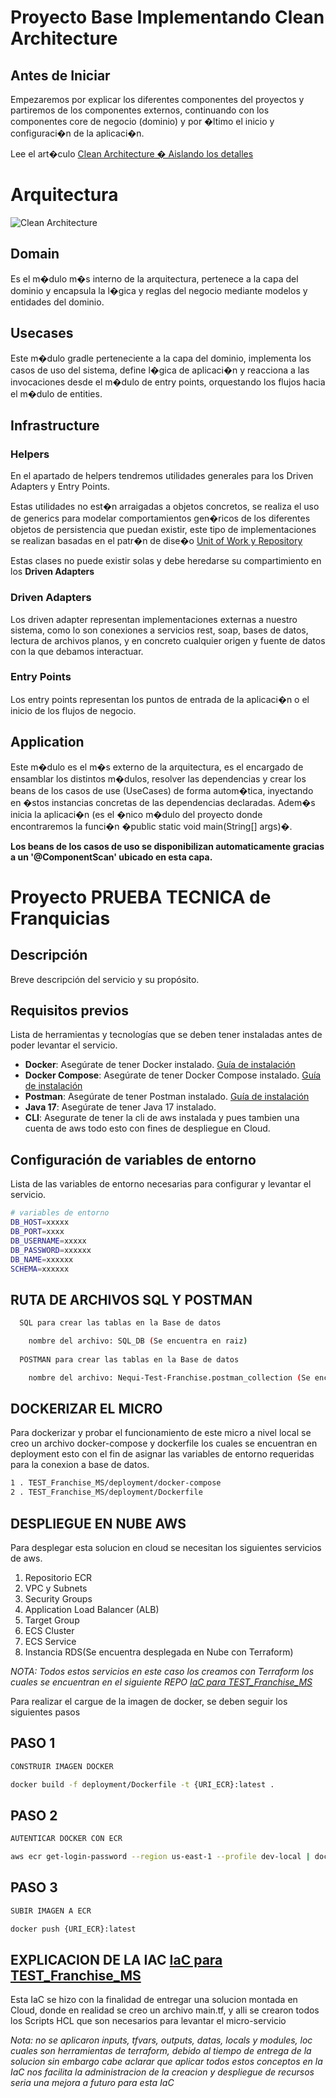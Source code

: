# Proyecto Base Implementando Clean Architecture

## Antes de Iniciar

Empezaremos por explicar los diferentes componentes del proyectos y partiremos de los componentes externos, continuando con los componentes core de negocio (dominio) y por �ltimo el inicio y configuraci�n de la aplicaci�n.

Lee el art�culo [Clean Architecture � Aislando los detalles](https://medium.com/bancolombia-tech/clean-architecture-aislando-los-detalles-4f9530f35d7a)

# Arquitectura

![Clean Architecture](https://miro.medium.com/max/1400/1*ZdlHz8B0-qu9Y-QO3AXR_w.png)

## Domain

Es el m�dulo m�s interno de la arquitectura, pertenece a la capa del dominio y encapsula la l�gica y reglas del negocio mediante modelos y entidades del dominio.

## Usecases

Este m�dulo gradle perteneciente a la capa del dominio, implementa los casos de uso del sistema, define l�gica de aplicaci�n y reacciona a las invocaciones desde el m�dulo de entry points, orquestando los flujos hacia el m�dulo de entities.

## Infrastructure

### Helpers

En el apartado de helpers tendremos utilidades generales para los Driven Adapters y Entry Points.

Estas utilidades no est�n arraigadas a objetos concretos, se realiza el uso de generics para modelar comportamientos
gen�ricos de los diferentes objetos de persistencia que puedan existir, este tipo de implementaciones se realizan
basadas en el patr�n de dise�o [Unit of Work y Repository](https://medium.com/@krzychukosobudzki/repository-design-pattern-bc490b256006)

Estas clases no puede existir solas y debe heredarse su compartimiento en los **Driven Adapters**

### Driven Adapters

Los driven adapter representan implementaciones externas a nuestro sistema, como lo son conexiones a servicios rest,
soap, bases de datos, lectura de archivos planos, y en concreto cualquier origen y fuente de datos con la que debamos
interactuar.

### Entry Points

Los entry points representan los puntos de entrada de la aplicaci�n o el inicio de los flujos de negocio.

## Application

Este m�dulo es el m�s externo de la arquitectura, es el encargado de ensamblar los distintos m�dulos, resolver las dependencias y crear los beans de los casos de use (UseCases) de forma autom�tica, inyectando en �stos instancias concretas de las dependencias declaradas. Adem�s inicia la aplicaci�n (es el �nico m�dulo del proyecto donde encontraremos la funci�n �public static void main(String[] args)�.

**Los beans de los casos de uso se disponibilizan automaticamente gracias a un '@ComponentScan' ubicado en esta capa.**



# Proyecto PRUEBA TECNICA de Franquicias

## Descripción
Breve descripción del servicio y su propósito.

## Requisitos previos
Lista de herramientas y tecnologías que se deben tener instaladas antes de poder levantar el servicio.

- **Docker**: Asegúrate de tener Docker instalado. [Guía de instalación](https://docs.docker.com/get-docker/)
- **Docker Compose**: Asegúrate de tener Docker Compose instalado. [Guía de instalación](https://docs.docker.com/compose/install/)
- **Postman**: Asegúrate de tener Postman instalado. [Guía de instalación](https://www.postman.com/downloads/)
- **Java 17**: Asegúrate de tener Java 17 instalado.
- **CLI**: Asegurate de tener la cli de aws instalada y pues tambien una cuenta de aws todo esto con fines de despliegue en Cloud.

## Configuración de variables de entorno
Lista de las variables de entorno necesarias para configurar y levantar el servicio.

```bash
# variables de entorno 
DB_HOST=xxxxx
DB_PORT=xxxx
DB_USERNAME=xxxxx
DB_PASSWORD=xxxxxx
DB_NAME=xxxxxx
SCHEMA=xxxxxx
```
## RUTA DE ARCHIVOS SQL Y POSTMAN
```bash
  SQL para crear las tablas en la Base de datos

    nombre del archivo: SQL_DB (Se encuentra en raiz)
  
  POSTMAN para crear las tablas en la Base de datos

    nombre del archivo: Nequi-Test-Franchise.postman_collection (Se encuentra en raiz)
```

## DOCKERIZAR EL MICRO
Para dockerizar y probar el funcionamiento de este micro a nivel local se creo un archivo docker-compose y dockerfile los cuales se encuentran en deployment
esto con el fin de asignar las variables de entorno requeridas para la conexion a base de datos.
```bash
1 . TEST_Franchise_MS/deployment/docker-compose
2 . TEST_Franchise_MS/deployment/Dockerfile
```

## DESPLIEGUE EN NUBE AWS
Para desplegar esta solucion en cloud se necesitan los siguientes servicios de aws.

1. Repositorio ECR
2. VPC y Subnets
3. Security Groups
4. Application Load Balancer (ALB)
5. Target Group
6. ECS Cluster
7. ECS Service
8. Instancia RDS(Se encuentra desplegada en Nube con Terraform)

_NOTA: Todos estos servicios en este caso los creamos con Terraform los cuales
se encuentran en el siguiente REPO [IaC para TEST_Franchise_MS](https://github.com/Inge-David98/Franchise_Base_IaC)_



Para realizar el cargue de la imagen de docker, se deben seguir los siguientes pasos

## PASO 1
```bash
CONSTRUIR IMAGEN DOCKER

docker build -f deployment/Dockerfile -t {URI_ECR}:latest .
```
## PASO 2

```bash
AUTENTICAR DOCKER CON ECR

aws ecr get-login-password --region us-east-1 --profile dev-local | docker login --username AWS --password-stdin {URI_ECR}

```
## PASO 3

```bash
SUBIR IMAGEN A ECR

docker push {URI_ECR}:latest
```

## EXPLICACION DE LA IAC [IaC para TEST_Franchise_MS](https://github.com/Inge-David98/Franchise_Base_IaC)

Esta IaC se hizo con la finalidad de entregar una solucion montada en Cloud, donde en realidad se creo un archivo
main.tf, y alli se crearon todos los Scripts HCL que son necesarios para levantar el micro-servicio

_Nota: no se aplicaron inputs, tfvars, outputs, datas, locals y modules, loc cuales son herramientas de terraform, debido al tiempo de entrega de la solucion
sin embargo cabe aclarar que aplicar todos estos conceptos en la IaC nos facilita la administracion de la creacion y despliegue de recursos
seria una mejora a futuro para esta IaC_




